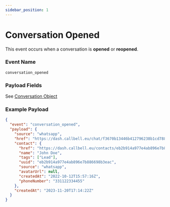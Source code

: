 ```yaml
---
sidebar_position: 1
---
```


# Conversation Opened

This event occurs when a conversation is **opened** or **reopened**.

### Event Name

`conversation_opened`

### Payload Fields

See [Conversation Object](/api/reference/object_types/conversation)

### Example Payload

```json title=payload.json
{
  "event": "conversation_opened",
  "payload": {
    "source": "whatsapp",
    "href": "https://dash.callbell.eu/chat/f3670b13446b412796238b1cd78899f9",
    "contact": {
      "href": "https://dash.callbell.eu/contacts/eb2b914a977e4ab896e7b886698b3eac",
      "name": "John Doe",
      "tags": ["Lead"],
      "uuid": "eb2b914a977e4ab896e7b886698b3eac",
      "source": "whatsapp",
      "avatarUrl": null,
      "createdAt": "2022-10-12T15:57:16Z",
      "phoneNumber": "331122334455"
    },
    "createdAt": "2023-11-20T17:14:22Z"
  }
}
```